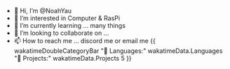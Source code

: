 - 👋 Hi, I’m @NoahYau
- 👀 I’m interested in Computer & RasPi
- 🌱 I’m currently learning ... many things
- 💞️ I’m looking to collaborate on ...
- 📫 How to reach me ... discord me or email me
{{ wakatimeDoubleCategoryBar "💾 Languages:" wakatimeData.Languages "💼 Projects:" wakatimeData.Projects 5 }}
<!---
NoahYau/NoahYau is a ✨ special ✨ repository because its `README.md` (this file) appears on your GitHub profile.
You can click the Preview link to take a look at your changes.
--->
